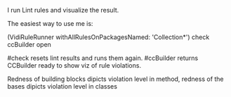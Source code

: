 I run Lint rules and visualize the result.

The easiest way to use me is:

(VidiRuleRunner withAllRulesOnPackagesNamed: 'Collection*') check ccBuilder open

#check resets lint results and runs them again.
#ccBuilder returns CCBuilder ready to show viz of rule violations.

Redness of building blocks dipicts violation level in method, redness of the bases dipicts violation level in classes